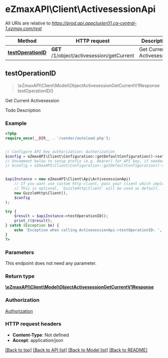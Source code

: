 # eZmaxAPI\Client\ActivesessionApi

All URIs are relative to *https://prod.api.appcluster01.ca-central-1.ezmax.com/rest*

Method | HTTP request | Description
------------- | ------------- | -------------
[**testOperationID**](ActivesessionApi.md#testOperationID) | **GET** /1/object/activesession/getCurrent | Get Current Activesession



## testOperationID

> \eZmaxAPI\Client\Model\ObjectActivesessionGetCurrentV1Response testOperationID()

Get Current Activesession

Todo Description

### Example

```php
<?php
require_once(__DIR__ . '/vendor/autoload.php');


// Configure API key authorization: Authorization
$config = eZmaxAPI\Client\Configuration::getDefaultConfiguration()->setApiKey('Authorization', 'YOUR_API_KEY');
// Uncomment below to setup prefix (e.g. Bearer) for API key, if needed
// $config = eZmaxAPI\Client\Configuration::getDefaultConfiguration()->setApiKeyPrefix('Authorization', 'Bearer');


$apiInstance = new eZmaxAPI\Client\Api\ActivesessionApi(
    // If you want use custom http client, pass your client which implements `GuzzleHttp\ClientInterface`.
    // This is optional, `GuzzleHttp\Client` will be used as default.
    new GuzzleHttp\Client(),
    $config
);

try {
    $result = $apiInstance->testOperationID();
    print_r($result);
} catch (Exception $e) {
    echo 'Exception when calling ActivesessionApi->testOperationID: ', $e->getMessage(), PHP_EOL;
}
?>
```

### Parameters

This endpoint does not need any parameter.

### Return type

[**\eZmaxAPI\Client\Model\ObjectActivesessionGetCurrentV1Response**](../Model/ObjectActivesessionGetCurrentV1Response.md)

### Authorization

[Authorization](../../README.md#Authorization)

### HTTP request headers

- **Content-Type**: Not defined
- **Accept**: application/json

[[Back to top]](#) [[Back to API list]](../../README.md#documentation-for-api-endpoints)
[[Back to Model list]](../../README.md#documentation-for-models)
[[Back to README]](../../README.md)

